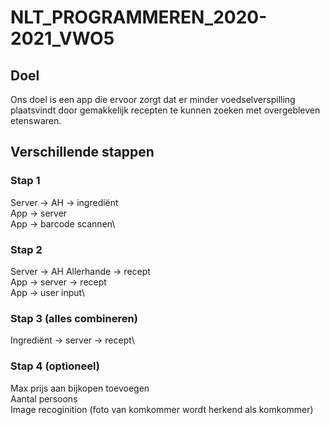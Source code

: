 # NLT_PROGRAMMEREN_2020-2021_VWO5

## Doel
Ons doel is een app die ervoor zorgt dat er minder voedselverspilling plaatsvindt door gemakkelijk recepten te kunnen zoeken met overgebleven etenswaren.

## Verschillende stappen
### Stap 1
Server -> AH -> ingrediënt\
App -> server\
App -> barcode scannen\

### Stap 2
Server -> AH Allerhande -> recept\
App -> server -> recept\
App -> user input\

### Stap 3 (alles combineren)
Ingrediënt -> server -> recept\

### Stap 4 (optioneel)
Max prijs aan bijkopen toevoegen\
Aantal persoons\
Image recoginition (foto van komkommer wordt herkend als komkommer)